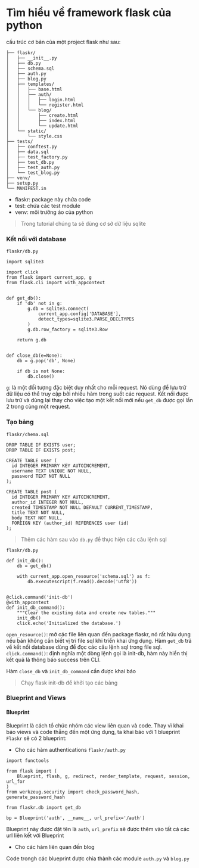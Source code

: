 # Tìm hiểu về framework flask của python  
 cấu trúc cơ bản của một project flask như sau:  
```
├── flaskr/
│   ├── __init__.py
│   ├── db.py
│   ├── schema.sql
│   ├── auth.py
│   ├── blog.py
│   ├── templates/
│   │   ├── base.html
│   │   ├── auth/
│   │   │   ├── login.html
│   │   │   └── register.html
│   │   └── blog/
│   │       ├── create.html
│   │       ├── index.html
│   │       └── update.html
│   └── static/
│       └── style.css
├── tests/
│   ├── conftest.py
│   ├── data.sql
│   ├── test_factory.py
│   ├── test_db.py
│   ├── test_auth.py
│   └── test_blog.py
├── venv/
├── setup.py
└── MANIFEST.in
```  
+ flaskr: package này chứa code  
+ test: chứa các test module
+ venv: môi trường ảo của python

> Trong tutorial chúng ta sẽ dùng cơ sở dữ liệu sqlite  

### Kết nối với database

`flaskr/db.py`  
```
import sqlite3

import click
from flask import current_app, g
from flask.cli import with_appcontext


def get_db():
    if 'db' not in g:
        g.db = sqlite3.connect(
            current_app.config['DATABASE'],
            detect_types=sqlite3.PARSE_DECLTYPES
        )
        g.db.row_factory = sqlite3.Row

    return g.db


def close_db(e=None):
    db = g.pop('db', None)

    if db is not None:
        db.close()
```  
`g`: là một đối tượng đặc biệt duy nhất cho mỗi request. Nó dùng để lưu trữ dữ liệu có thể truy cập bởi nhiều hàm trong suốt các request. Kết nối được lưu trữ và dùng lại thay cho việc tạo một kết nối mới nếu `get_db` được gọi lần 2 trong cùng một request.

### Tạo bảng
`flaskr/chema.sql`  
```
DROP TABLE IF EXISTS user;
DROP TABLE IF EXISTS post;

CREATE TABLE user (
  id INTEGER PRIMARY KEY AUTOINCREMENT,
  username TEXT UNIQUE NOT NULL,
  password TEXT NOT NULL
);

CREATE TABLE post (
  id INTEGER PRIMARY KEY AUTOINCREMENT,
  author_id INTEGER NOT NULL,
  created TIMESTAMP NOT NULL DEFAULT CURRENT_TIMESTAMP,
  title TEXT NOT NULL,
  body TEXT NOT NULL,
  FOREIGN KEY (author_id) REFERENCES user (id)
);
```
> Thêm các hàm sau vào `db.py` để thực hiện các câu lệnh sql  

`flaskr/db.py`  
```
def init_db():
    db = get_db()

    with current_app.open_resource('schema.sql') as f:
        db.executescript(f.read().decode('utf8'))


@click.command('init-db')
@with_appcontext
def init_db_command():
    """Clear the existing data and create new tables."""
    init_db()
    click.echo('Initialized the database.')
```  
`open_resource()`: mở các file liên quan đến package flaskr, nó rất hữu dụng nếu bán không cần biết vị trí file sql khi triển khai ứng dụng. Hàm `get_db` trả về kết nối database dùng để đọc các câu lệnh sql trong file sql.  
`click.command()`:  định nghĩa một dòng lệnh gọi là init-db, hàm này hiển thị kết quả là thông báo success trên CLI.  

Hàm `close_db` và `init_db_command` cần được khai báo  

> Chạy flask init-db để khởi tạo các bảng  

### Blueprint and Views
#### Blueprint
Blueprint là cách tổ chức nhóm các view liên quan và code. Thay vì khai báo views và code thẳng đến một ứng dụng, ta khai báo với 1 blueprint  
`Flaskr` sẽ có 2 blueprint:  
+ Cho các hàm authentications
`flaskr/auth.py`  
```
import functools

from flask import (
    Blueprint, flash, g, redirect, render_template, request, session, url_for
)
from werkzeug.security import check_password_hash, generate_password_hash

from flaskr.db import get_db

bp = Blueprint('auth', __name__, url_prefix='/auth')
```  
Blueprint này được đặt tên là `auth`, `url_prefix` sẽ được thêm vào tất cả các url liên kết với Blueprint
+ Cho các hàm liên quan đến blog

Code trongh các blueprint được chia thành các module `auth.py` và `blog.py`

